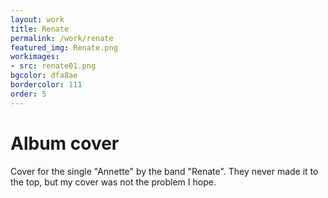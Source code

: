 ```yaml
---
layout: work
title: Renate
permalink: /work/renate
featured_img: Renate.png
workimages:
- src: renate01.png
bgcolor: dfa8ae
bordercolor: 111
order: 5
---
```


# Album cover

Cover for the single "Annette" by the band "Renate". They never made it to the top, but my cover was not the problem I hope.